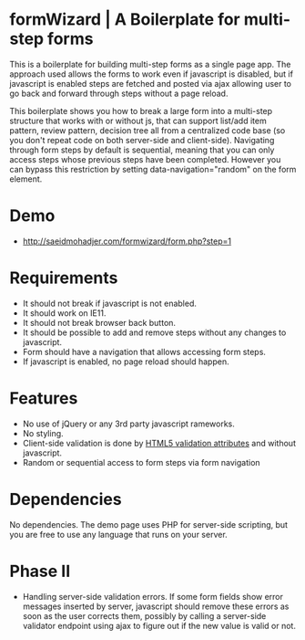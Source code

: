 # formWizard | A Boilerplate for multi-step forms
This is a boilerplate for building multi-step forms as a single page app. The approach used allows the forms to work even if javascript is disabled, but if javascript is enabled steps are fetched and posted via ajax allowing user to go back and forward through steps without a page reload. 

This boilerplate shows you how to break a large form into a multi-step structure that works with or without js, that can support list/add item pattern, review pattern, decision tree all from a centralized code base (so you don't repeat code on both server-side and client-side). Navigating through form steps by default is sequential, meaning that you can only access steps whose previous steps have been completed. However you can bypass this restriction by setting data-navigation="random" on the form element.

# Demo
- http://saeidmohadjer.com/formwizard/form.php?step=1

# Requirements
- It should not break if javascript is not enabled.
- It should work on IE11.
- It should not break browser back button.
- It should be possible to add and remove steps without any changes to javascript.
- Form should have a navigation that allows accessing form steps. 
- If javascript is enabled, no page reload should happen.

# Features
- No use of jQuery or any 3rd party javascript rameworks.
- No styling.
- Client-side validation is done by [HTML5 validation attributes](https://developer.mozilla.org/en-US/docs/Learn/HTML/Forms/Form_validation) and without javascript. 
- Random or sequential access to form steps via form navigation

# Dependencies
No dependencies. The demo page uses PHP for server-side scripting, but you are free to use any language that runs on your server.

# Phase II
- Handling server-side validation errors. If some form fields show error messages inserted by server, javascript should remove these errors as soon as the user corrects them, possibly by calling a server-side validator endpoint using ajax to figure out if the new value is valid or not.

